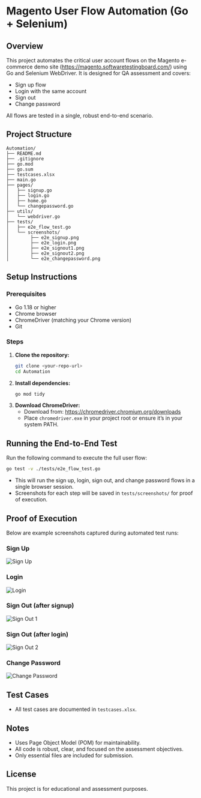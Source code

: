 # Magento User Flow Automation (Go + Selenium)

## Overview
This project automates the critical user account flows on the Magento e-commerce demo site (https://magento.softwaretestingboard.com/) using Go and Selenium WebDriver. It is designed for QA assessment and covers:

- Sign up flow
- Login with the same account
- Sign out
- Change password

All flows are tested in a single, robust end-to-end scenario.

## Project Structure
```
Automation/
├── README.md
├── .gitignore
├── go.mod
├── go.sum
├── testcases.xlsx
├── main.go
├── pages/
│   ├── signup.go
│   ├── login.go
│   ├── home.go
│   └── changepassword.go
├── utils/
│   └── webdriver.go
├── tests/
│   ├── e2e_flow_test.go
│   └── screenshots/
│        ├── e2e_signup.png
│        ├── e2e_login.png
│        ├── e2e_signout1.png
│        ├── e2e_signout2.png
│        └── e2e_changepassword.png
```

## Setup Instructions

### Prerequisites
- Go 1.18 or higher
- Chrome browser
- ChromeDriver (matching your Chrome version)
- Git

### Steps
1. **Clone the repository:**
   ```sh
   git clone <your-repo-url>
   cd Automation
   ```
2. **Install dependencies:**
   ```sh
   go mod tidy
   ```
3. **Download ChromeDriver:**
   - Download from: https://chromedriver.chromium.org/downloads
   - Place `chromedriver.exe` in your project root or ensure it’s in your system PATH.

## Running the End-to-End Test

Run the following command to execute the full user flow:
```sh
go test -v ./tests/e2e_flow_test.go
```

- This will run the sign up, login, sign out, and change password flows in a single browser session.
- Screenshots for each step will be saved in `tests/screenshots/` for proof of execution.

## Proof of Execution
Below are example screenshots captured during automated test runs:

### Sign Up
![Sign Up](tests/screenshots/e2e_signup.png)

### Login
![Login](tests/screenshots/e2e_login.png)

### Sign Out (after signup)
![Sign Out 1](tests/screenshots/e2e_signout1.png)

### Sign Out (after login)
![Sign Out 2](tests/screenshots/e2e_signout2.png)

### Change Password
![Change Password](tests/screenshots/e2e_changepassword.png)

## Test Cases
- All test cases are documented in `testcases.xlsx`.

## Notes
- Uses Page Object Model (POM) for maintainability.
- All code is robust, clear, and focused on the assessment objectives.
- Only essential files are included for submission.

## License
This project is for educational and assessment purposes.
